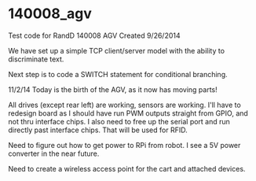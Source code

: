 140008_agv
==========

Test code for RandD 140008 AGV
Created 9/26/2014

We have set up a simple TCP client/server model with the ability to discriminate text.

Next step is to code a SWITCH statement for conditional branching.

11/2/14
Today is the birth of the AGV, as it now has moving parts!

All drives (except rear left) are working, sensors are working. I'll have
to redesign board as I should have run PWM outputs straight from GPIO,
and not thru interface chips.  I also need to free up the serial port 
and run directly past interface chips.  That will be used for RFID.

Need to figure out how to get power to RPi from robot. I see a 5V power 
converter in the near future.

Need to create a wireless access point for the cart and attached
devices.
